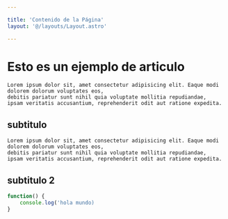 ```yaml
---

title: 'Contenido de la Página'
layout: '@/layouts/Layout.astro'

---
```



# Esto es un ejemplo de articulo
    
    Lorem ipsum dolor sit, amet consectetur adipisicing elit. Eaque modi dolorem dolorum voluptates eos, 
    debitis pariatur sunt nihil quia voluptate mollitia repudiandae, 
    ipsam veritatis accusantium, reprehenderit odit aut ratione expedita.

## subtitulo

    Lorem ipsum dolor sit, amet consectetur adipisicing elit. Eaque modi dolorem dolorum voluptates eos, 
    debitis pariatur sunt nihil quia voluptate mollitia repudiandae, 
    ipsam veritatis accusantium, reprehenderit odit aut ratione expedita.

## subtitulo 2

```javascript
function() {
    console.log('hola mundo)
}
```



